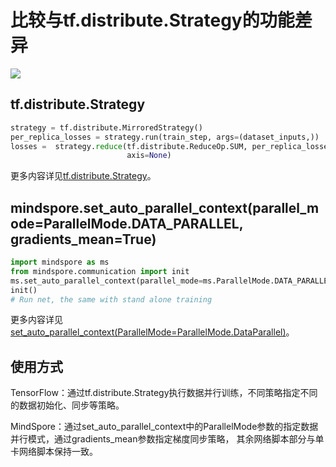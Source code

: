 # 比较与tf.distribute.Strategy的功能差异

<a href="https://gitee.com/mindspore/docs/blob/r1.8/docs/mindspore/source_zh_cn/note/api_mapping/tensorflow_diff/DistributedTrain.md" target="_blank"><img src="https://mindspore-website.obs.cn-north-4.myhuaweicloud.com/website-images/r1.8/resource/_static/logo_source.png"></a>

## tf.distribute.Strategy

```python
strategy = tf.distribute.MirroredStrategy()
per_replica_losses = strategy.run(train_step, args=(dataset_inputs,))
losses =  strategy.reduce(tf.distribute.ReduceOp.SUM, per_replica_losses,
                          axis=None)

```

更多内容详见[tf.distribute.Strategy](https://www.tensorflow.org/versions/r1.15/api_docs/python/tf/distribute/Strategy)。

## mindspore.set_auto_parallel_context(parallel_mode=ParallelMode.DATA_PARALLEL, gradients_mean=True)

```python
import mindspore as ms
from mindspore.communication import init
ms.set_auto_parallel_context(parallel_mode=ms.ParallelMode.DATA_PARALLEL, gradients_mean=True)
init()
# Run net, the same with stand alone training
```

更多内容详见[set_auto_parallel_context(ParallelMode=ParallelMode.DataParallel)](https://mindspore.cn/docs/zh-CN/r1.8/api_python/mindspore/mindspore.set_auto_parallel_context.html#mindspore.set_auto_parallel_context)。

## 使用方式

TensorFlow：通过tf.distribute.Strategy执行数据并行训练，不同策略指定不同的数据初始化、同步等策略。

MindSpore：通过set_auto_parallel_context中的ParallelMode参数的指定数据并行模式，通过gradients_mean参数指定梯度同步策略，
其余网络脚本部分与单卡网络脚本保持一致。
